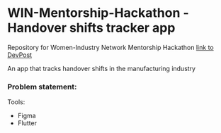 # WIN-Mentorship-Hackathon - Handover shifts tracker app

Repository for Women-Industry Network Mentorship Hackathon
[link to DevPost]()

An app that tracks handover shifts in the manufacturing industry

### Problem statement:

Tools:
- Figma
- Flutter
